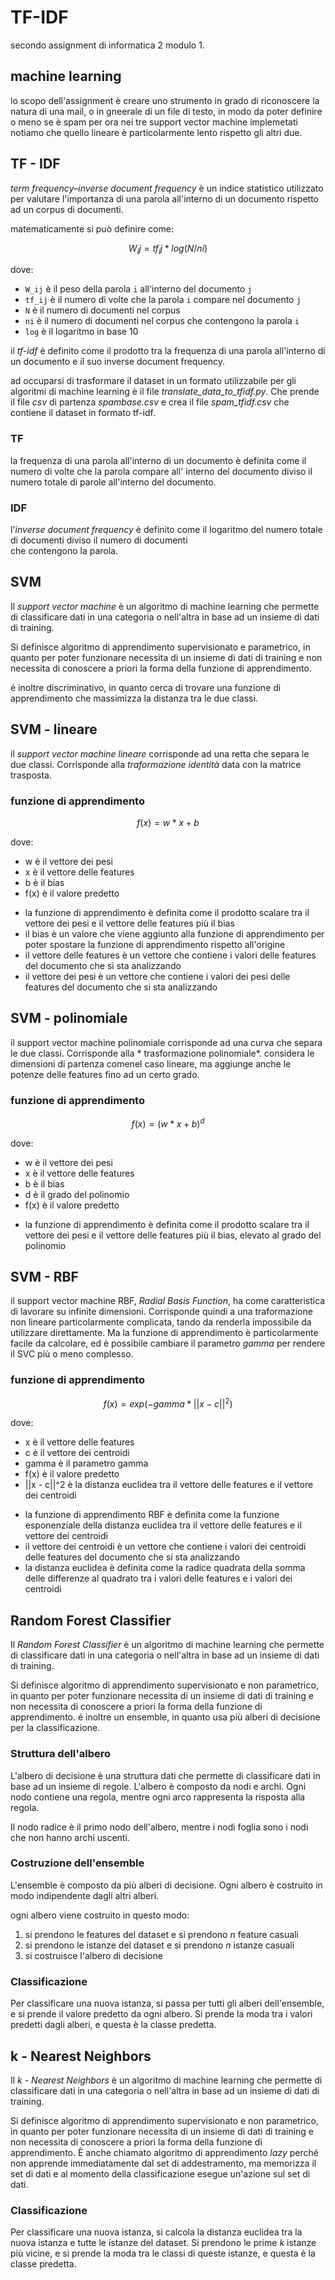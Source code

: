 # TF-IDF

secondo assignment di informatica 2 modulo 1.

## machine learning

lo scopo dell'assignment è creare uno strumento in grado di riconoscere la natura di una mail, o in gneerale di un file
di testo,
in modo da poter definire o meno se è spam
per ora nei tre support vector machine implemetati notiamo che quello lineare è particolarmente lento rispetto gli altri
due.

## TF - IDF

*term frequency–inverse document frequency* è un indice statistico utilizzato per valutare l'importanza di una parola
all'interno di un documento rispetto ad un corpus di documenti.

matematicamente si può definire come:

```math 
W_ij = tf_ij * log(N/ni)
```

dove:

* `W_ij` è il peso della parola `i` all'interno del documento `j`
* `tf_ij` è il numero di volte che la parola `i` compare nel documento `j`
* `N` è il numero di documenti nel corpus
* `ni` è il numero di documenti nel corpus che contengono la parola `i`
* `log` è il logaritmo in base 10

il *tf-idf* è definito come il prodotto tra la frequenza di una parola all'interno di un documento e il suo inverse
document
frequency.

ad occuparsi di trasformare il dataset in un formato utilizzabile per gli algoritmi di machine learning è il file 
_translate_data_to_tfidf.py_. Che prende il file _csv_ di partenza _spambase.csv_ e crea
il file _spam_tfidf.csv_ che contiene il dataset in formato tf-idf.

### TF

la frequenza di una parola all'interno di un documento è definita come il numero di volte che la parola compare all'
interno
del documento diviso il numero totale di parole all'interno del documento.

### IDF

l'*inverse document frequency* è definito come il logaritmo del numero totale di documenti diviso il numero di
documenti  
che contengono la parola.

## SVM

Il *support vector machine* è un algoritmo di machine learning che permette di classificare dati in una categoria o
nell'altra in base ad un insieme di dati di training.

Si definisce algoritmo di apprendimento supervisionato e parametrico, in quanto per poter funzionare necessita di un
insieme di dati di training e
non necessita di conoscere a priori la forma della funzione di apprendimento.

é inoltre discriminativo, in quanto cerca di trovare una funzione di apprendimento che massimizza la distanza tra le due
classi.

## SVM - lineare

il _support vector machine lineare_ corrisponde ad una retta che separa le due classi. Corrisponde alla *traformazione
identità* data con la matrice trasposta.

### funzione di apprendimento

```math 
f(x) = w * x + b
```

dove:

* w è il vettore dei pesi
* x è il vettore delle features
* b è il bias
* f(x) è il valore predetto

+ la funzione di apprendimento è definita come il prodotto scalare tra il vettore dei pesi e il vettore delle features
  più il bias
+ il bias è un valore che viene aggiunto alla funzione di apprendimento per poter spostare la funzione di apprendimento
  rispetto all'origine
+ il vettore delle features è un vettore che contiene i valori delle features del documento che si sta analizzando
+ il vettore dei pesi è un vettore che contiene i valori dei pesi delle features del documento che si sta analizzando

## SVM - polinomiale

il support vector machine polinomiale corrisponde ad una curva che separa le due classi. Corrisponde alla *
trasformazione polinomiale*.
considera le dimensioni di partenza comenel caso lineare, ma aggiunge anche le potenze delle features fino ad un certo
grado.

### funzione di apprendimento

```math
f(x) = (w * x + b)^d
```

dove:

* w è il vettore dei pesi
* x è il vettore delle features
* b è il bias
* d è il grado del polinomio
* f(x) è il valore predetto

+ la funzione di apprendimento è definita come il prodotto scalare tra il vettore dei pesi e il vettore delle features
  più il bias, elevato al grado del polinomio

## SVM - RBF

il support vector machine RBF, *Radial Basis Function*, ha come caratteristica di lavorare su infinite dimensioni.
Corrisponde quindi a una
traformazione non lineare particolarmente complicata, tando da renderla impossibile da utilizzare direttamente.
Ma la funzione di apprendimento è particolarmente facile da calcolare, ed è possibile cambiare il parametro *gamma* per
rendere il SVC più o meno complesso.

### funzione di apprendimento

```math
f(x) = exp(-gamma * ||x - c||^2)
```

dove:

* x è il vettore delle features
* c è il vettore dei centroidi
* gamma è il parametro gamma
* f(x) è il valore predetto
* ||x - c||^2 è la distanza euclidea tra il vettore delle features e il vettore dei centroidi

+ la funzione di apprendimento RBF è definita come la funzione esponenziale della distanza euclidea tra il vettore delle
  features e il vettore dei centroidi
+ il vettore dei centroidi è un vettore che contiene i valori dei centroidi delle features del documento che si sta
  analizzando
+ la distanza euclidea è definita come la radice quadrata della somma delle differenze al quadrato tra i valori delle
  features e i valori dei centroidi

## Random Forest Classifier

Il *Random Forest Classifier* è un algoritmo di machine learning che permette di classificare dati in una categoria o
nell'altra in base ad un insieme di dati di training.

Si definisce algoritmo di apprendimento supervisionato e non parametrico, in quanto per poter funzionare necessita di un
insieme di dati di training e
non necessita di conoscere a priori la forma della funzione di apprendimento.
é inoltre un ensemble, in quanto usa più alberi di decisione per la classificazione.

### Struttura dell'albero

L'albero di decisione è una struttura dati che permette di classificare dati in base ad un insieme di regole.
L'albero è composto da nodi e archi. Ogni nodo contiene una regola, mentre ogni arco rappresenta la risposta alla
regola.

Il nodo radice è il primo nodo dell'albero, mentre i nodi foglia sono i nodi che non hanno archi uscenti.

### Costruzione dell'ensemble

L'ensemble è composto da più alberi di decisione. Ogni albero è costruito in modo indipendente dagli altri alberi.

ogni albero viene costruito in questo modo:

1. si prendono le features del dataset e si prendono _n_ feature casuali
2. si prendono le istanze del dataset e si prendono _n_ istanze casuali
3. si costruisce l'albero di decisione

### Classificazione

Per classificare una nuova istanza, si passa per tutti gli alberi dell'ensemble, e si prende il valore predetto da ogni
albero.
Si prende la moda tra i valori predetti dagli alberi, e questa è la classe predetta.

## k - Nearest Neighbors

Il *k - Nearest Neighbors* è un algoritmo di machine learning che permette di classificare dati in una categoria o
nell'altra in base ad un insieme di dati di training.

Si definisce algoritmo di apprendimento supervisionato e non parametrico, in quanto per poter funzionare necessita di un
insieme di dati di training e
non necessita di conoscere a priori la forma della funzione di apprendimento.
È anche chiamato algoritmo di apprendimento _lazy_ perché non apprende immediatamente dal set di addestramento,
ma memorizza il set di dati e al momento della classificazione esegue un'azione sul set di dati.

### Classificazione

Per classificare una nuova istanza, si calcola la distanza euclidea tra la nuova istanza e tutte le istanze del dataset.
Si prendono le prime _k_ istanze più vicine, e si prende la moda tra le classi di queste istanze, e questa è la classe
predetta.

